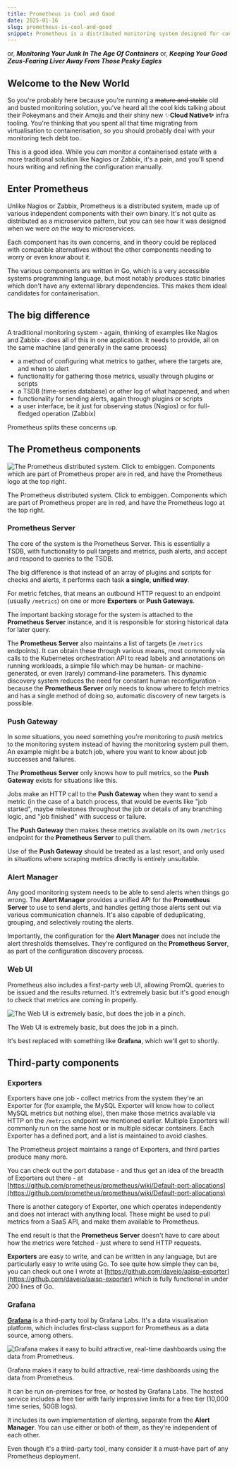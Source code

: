 ```yaml
---
title: Prometheus is Cool and Good
date: 2025-01-16
slug: prometheus-is-cool-and-good
snippet: Prometheus is a distributed monitoring system designed for containerized environments, offering a unified approach to metrics collection, alerting, and data storage. It consists of components like the Prometheus Server, Push Gateway, Alert Manager, and Exporters, each handling specific tasks. Prometheus simplifies monitoring by dynamically discovering targets and providing a basic web UI, while third-party tools like Grafana enhance data visualization and dashboard creation.
---
```


or, **_Monitoring Your Junk In The Age Of Containers_**
or, **_Keeping Your Good Zeus-Fearing Liver Away From Those Pesky Eagles_**

## Welcome to the New World

So you're probably here because you're running a ~~mature and stable~~ old and busted monitoring solution, you've heard all the cool kids talking about their Pokeymans and their Amojis and their shiny new ✨**Cloud Native✨** infra tooling. You're thinking that you spent all that time migrating from virtualisation to containerisation, so you should probably deal with your monitoring tech debt too.

This is a good idea. While you _can_ monitor a containerised estate with a more traditional solution like Nagios or Zabbix, it's a pain, and you'll spend hours writing and refining the configuration manually.

## Enter Prometheus

Unlike Nagios or Zabbix, Prometheus is a distributed system, made up of various independent components with their own binary. It's not quite as distributed as a microservice pattern, but you can see how it was designed when we were _on the way_ to microservices.

Each component has its own concerns, and in theory could be replaced with compatible alternatives without the other components needing to worry or even know about it.

The various components are written in Go, which is a very accessible systems programming language, but most notably produces static binaries which don't have any external library dependencies. This makes them ideal candidates for containerisation.

## The big difference

A traditional monitoring system - again, thinking of examples like Nagios and Zabbix - does all of this in one application. It needs to provide, all on the same machine (and generally in the same process)

- a method of configuring what metrics to gather, where the targets are, and when to alert
- functionality for gathering those metrics, usually through plugins or scripts
- a TSDB (time-series database) or other log of what happened, and when
- functionality for sending alerts, again through plugins or scripts
- a user interface, be it just for observing status (Nagios) or for full-fledged operation (Zabbix)

Prometheus splits these concerns up.

## The Prometheus components

![The Prometheus distributed system. Click to embiggen. Components which are part of Prometheus proper are in red, and have the Prometheus logo at the top right.](Prometheus%20is%20Cool%20and%20Good%20ec212ad2a01e45dd92b9edf6e1ca4aa6/prom.png)

The Prometheus distributed system. Click to embiggen. Components which are part of Prometheus proper are in red, and have the Prometheus logo at the top right.

### Prometheus Server

The core of the system is the Prometheus Server. This is essentially a TSDB, with functionality to pull targets and metrics, push alerts, and accept and respond to queries to the TSDB.

The big difference is that instead of an array of plugins and scripts for checks and alerts, it performs each task **a single, unified way**.

For metric fetches, that means an outbound HTTP request to an endpoint (usually `/metrics`) on one or more **Exporters** or **Push Gateways**.

The important backing storage for the system is attached to the **Prometheus Server** instance, and it is responsible for storing historical data for later query.

The **Prometheus Server** also maintains a list of targets (ie `/metrics` endpoints). It can obtain these through various means, most commonly via calls to the Kubernetes orchestration API to read labels and annotations on running workloads, a simple file which may be human- or machine-generated, or even (rarely) command-line parameters. This dynamic discovery system reduces the need for constant human reconfiguration - because the **Prometheus Server** only needs to know where to fetch metrics and has a single method of doing so, automatic discovery of new targets is possible.

### Push Gateway

In some situations, you need something you're monitoring to _push_ metrics to the monitoring system instead of having the monitoring system pull them. An example might be a batch job, where you want to know about job successes and failures.

The **Prometheus Server** only knows how to pull metrics, so the **Push Gateway** exists for situations like this.

Jobs make an HTTP call to the **Push Gateway** when they want to send a metric (in the case of a batch process, that would be events like "job started", maybe milestones throughout the job or details of any branching logic, and "job finished" with success or failure.

The **Push Gateway** then makes these metrics available on its own `/metrics` endpoint for the **Prometheus Server** to pull them.

Use of the **Push Gateway** should be treated as a last resort, and only used in situations where scraping metrics directly is entirely unsuitable.

### Alert Manager

Any good monitoring system needs to be able to send alerts when things go wrong. The **Alert Manager** provides a unified API for the **Prometheus Server** to use to send alerts, and handles getting those alerts sent out via various communication channels. It's also capable of deduplicating, grouping, and selectively routing the alerts.

Importantly, the configuration for the **Alert Manager** does not include the alert thresholds themselves. They're configured on the **Prometheus Server**, as part of the configuration discovery process.

### Web UI

Prometheus also includes a first-party web UI, allowing PromQL queries to be issued and the results returned. It's extremely basic but it's good enough to check that metrics are coming in properly.

![The Web UI is extremely basic, but does the job in a pinch.](Prometheus%20is%20Cool%20and%20Good%20ec212ad2a01e45dd92b9edf6e1ca4aa6/Untitled.png)

The Web UI is extremely basic, but does the job in a pinch.

It's best replaced with something like **Grafana**, which we'll get to shortly.

## Third-party components

### Exporters

Exporters have one job - collect metrics from the system they're an Exporter for (for example, the MySQL Exporter will know how to collect MySQL metrics but nothing else), then make those metrics available via HTTP on the `/metrics` endpoint we mentioned earlier. Multiple Exporters will commonly run on the same host or in multiple sidecar containers. Each Exporter has a defined port, and a list is maintained to avoid clashes.

The Prometheus project maintains a range of Exporters, and third parties produce many more.

You can check out the port database - and thus get an idea of the breadth of Exporters out there - at [https://github.com/prometheus/prometheus/wiki/Default-port-allocations](https://github.com/prometheus/prometheus/wiki/Default-port-allocations)

There is another category of Exporter, one which operates independently and does not interact with anything local. These might be used to pull metrics from a SaaS API, and make them available to Prometheus.

The end result is that the **Prometheus Server** doesn't have to care about how the metrics were fetched - just where to send HTTP requests.

**Exporters** are easy to write, and can be written in any language, but are particularly easy to write using Go. To see quite how simple they can be, you can check out one I wrote at [https://github.com/daveio/aaisp-exporter](https://github.com/daveio/aaisp-exporter) which is fully functional in under 200 lines of Go.

### Grafana

[**Grafana**](https://grafana.com/) is a third-party tool by Grafana Labs. It's a data visualisation platform, which includes first-class support for Prometheus as a data source, among others.

![Grafana makes it easy to build attractive, real-time dashboards using the data from Prometheus.](Prometheus%20is%20Cool%20and%20Good%20ec212ad2a01e45dd92b9edf6e1ca4aa6/Untitled%201.png)

Grafana makes it easy to build attractive, real-time dashboards using the data from Prometheus.

It can be run on-premises for free, or hosted by Grafana Labs. The hosted service includes a free tier with fairly impressive limits for a free tier (10,000 time series, 50GB logs).

It includes its own implementation of alerting, separate from the **Alert Manager**. You can use either or both of them, as they're independent of each other.

Even though it's a third-party tool, many consider it a must-have part of any Prometheus deployment.
